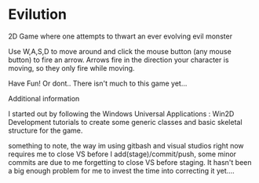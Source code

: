 # Evilution
2D Game where one attempts to thwart an ever evolving evil monster

Use W,A,S,D to move around and click the mouse button (any mouse button) to fire an arrow. Arrows fire in the direction your character is moving, so they only fire while moving.

Have Fun! Or dont.. There isn't much to this game yet...

Additional information

I started out by following the Windows Universal Applications : Win2D Development tutorials to create some generic classes and basic skeletal structure for the game.

something to note, the way im using gitbash and visual studios right now requires me to close VS before I add(stage)/commit/push, some minor commits are due to me forgetting to close VS before staging. It hasn't been a big enough problem for me to invest the time into correcting it yet....

